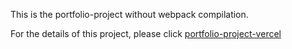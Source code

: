 This is the portfolio-project without webpack compilation.

For the details of this project, please click <a href="https://github.com/wooiseong/portfolio-project-vercel">portfolio-project-vercel</a>
